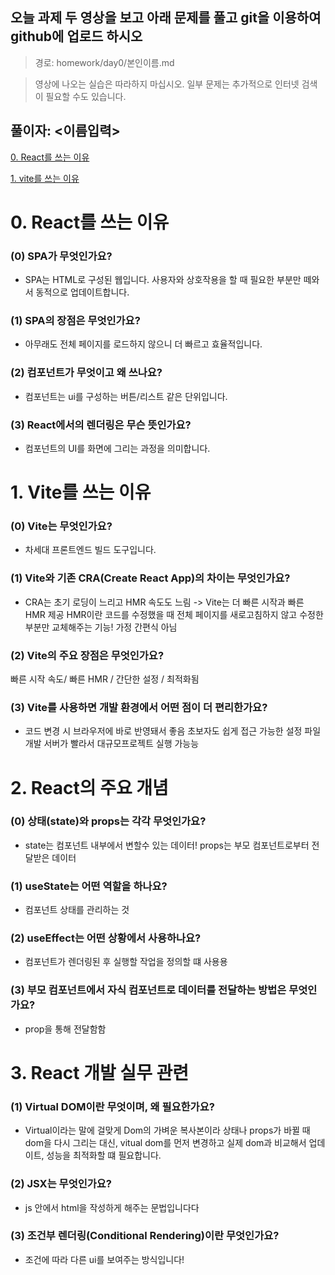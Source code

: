 ## 오늘 과제 두 영상을 보고 아래 문제를 풀고 git을 이용하여 github에 업로드 하시오

> 경로: homework/day0/본인이름.md

> 영상에 나오는 실습은 따라하지 마십시오.
> 일부 문제는 추가적으로 인터넷 검색이 필요할 수도 있습니다.

## 풀이자: <이름입력>

[0. React를 쓰는 이유](https://youtu.be/00yJy7W0DQE?si=-f5YbSAzq_6CQvSH)

[1. vite를 쓰는 이유](https://youtu.be/iX3Nu1FcZKA?si=6Woh-HGaMeCN0iPj)

# 0. React를 쓰는 이유

### (0) SPA가 무엇인가요?

- SPA는 HTML로 구성된 웹입니다. 사용자와 상호작용을 할 때 필요한 부분만 떼와서 동적으로 업데이트합니다.

### (1) SPA의 장점은 무엇인가요?

- 아무래도 전체 페이지를 로드하지 않으니 더 빠르고 효율적입니다.

### (2) 컴포넌트가 무엇이고 왜 쓰나요?

- 컴포넌트는 ui를 구성하는 버튼/리스트 같은 단위입니다.

### (3) React에서의 렌더링은 무슨 뜻인가요?

- 컴포넌트의 UI를 화면에 그리는 과정을 의미합니다.

# 1. Vite를 쓰는 이유

### (0) Vite는 무엇인가요?

- 차세대 프론트엔드 빌드 도구입니다.

### (1) Vite와 기존 CRA(Create React App)의 차이는 무엇인가요?

- CRA는 초기 로딩이 느리고 HMR 속도도 느림 -> Vite는 더 빠른 시작과 빠른 HMR 제공
  HMR이란 코드를 수정했을 때 전체 페이지를 새로고침하지 않고 수정한 부분만 교체해주는 기능! 가정 간편식 아님

### (2) Vite의 주요 장점은 무엇인가요?

빠른 시작 속도/ 빠른 HMR / 간단한 설정 / 최적화됨

### (3) Vite를 사용하면 개발 환경에서 어떤 점이 더 편리한가요?

- 코드 변경 시 브라우저에 바로 반영돼서 좋음
  초보자도 쉽게 접근 가능한 설정 파일
  개발 서버가 빨라서 대규모프로젝트 실행 가능능

# 2. React의 주요 개념

### (0) 상태(state)와 props는 각각 무엇인가요?

- state는 컴포넌트 내부에서 변할수 있는 데이터!
  props는 부모 컴포넌트로부터 전달받은 데이터

### (1) useState는 어떤 역할을 하나요?

- 컴포넌트 상태를 관리하는 것

### (2) useEffect는 어떤 상황에서 사용하나요?

- 컴포넌트가 렌더링된 후 실행할 작업을 정의할 떄 사용용

### (3) 부모 컴포넌트에서 자식 컴포넌트로 데이터를 전달하는 방법은 무엇인가요?

- prop을 통해 전달함함

# 3. React 개발 실무 관련

### (1) Virtual DOM이란 무엇이며, 왜 필요한가요?

- Virtual이라는 말에 걸맞게 Dom의 가벼운 복사본이라 상태나 props가 바뀔 때 dom을 다시 그리는 대신, vitual dom를 먼저 변경하고 실제 dom과 비교해서 업데이트, 성능을 최적화할 떄 필요합니다.

### (2) JSX는 무엇인가요?

- js 안에서 html을 작성하게 해주는 문법입니다다

### (3) 조건부 렌더링(Conditional Rendering)이란 무엇인가요?

- 조건에 따라 다른 ui를 보여주는 방식입니다!
